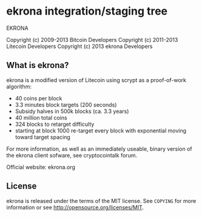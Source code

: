 ekrona integration/staging tree
================================

EKRONA

Copyright (c) 2009-2013 Bitcoin Developers
Copyright (c) 2011-2013 Litecoin Developers
Copyright (c) 2013 ekrona Developers

What is ekrona?
----------------

ekrona is a modified version of Litecoin using scrypt as a proof-of-work algorithm:
 - 40 coins per block
 - 3.3 minutes block targets (200 seconds)
 - Subsidy halves in 500k blocks (ca. 3.3 years)
 - 40 million total coins
 - 324 blocks to retarget difficulty
 - starting at block 1000 re-target every block with exponential moving toward target spacing

For more information, as well as an immediately useable, binary version of
the ekrona client sofware, see cryptocointalk forum.

Official website: ekrona.org

License
-------

ekrona is released under the terms of the MIT license. See `COPYING` for more
information or see http://opensource.org/licenses/MIT.
 
 
